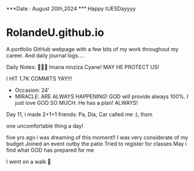 ***Date : August 20th,2024 *** Happy tUESDayyyy
# RolandeU.github.io

A portfolio GitHub webpage with a few bits of my work throughout my career. And daily journal logs....

Daily Notes:
💚🙏🏾 Imana ninziza Cyane! MAY HE PROTECT US!

I HIT 1.7K COMMITS YAY!!!

- Occasion: 24'
- MIRACLE: ARE ALWAYS HAPPENING!
GOD will provide always 100%. I just love GOD SO MUCH. He has a plan!
ALWAYS!

Day 11, i made 2+1+1 friends:
Pa, Dia, Car called me :), lhsm


one uncomfortable thing a day!

five yrs ago i was dreaming of this moment!!
I was very considerate of my budget
Joined an event outby the patio
Tried to register for classes
May i find what GOD has prepared for me

I went on a walk 💚







